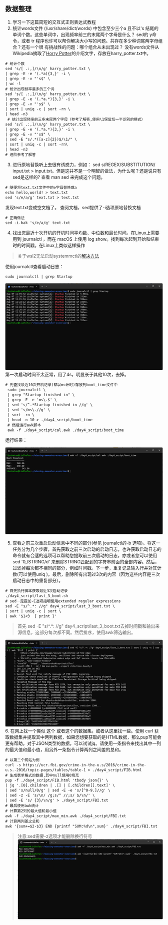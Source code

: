 ## 数据整理
1. 学习一下这篇简短的交互式正则表达式教程
2. 统计words文件 (/usr/share/dict/words) 中包含至少三个a 且不以's 结尾的单词个数。这些单词中，出现频率前三的末尾两个字母是什么？ sed的 y命令，或者 tr 程序也许可以帮你解决大小写的问题。共存在多少种词尾两字母组合？还有一个很 有挑战性的问题：哪个组合从未出现过？
没有words文件从Wikipedia摘取了[Horry Potter](https://en.wikipedia.org/wiki/Harry_Potter)的介绍文字，存放在harry_potter.txt中。
```
# 统计个数
sed 's/[ .:,]/\n/g' harry_potter.txt \
| grep -E -e '(.*a){3,}' -i \
| grep -E -v "'s$" \
| wc -l
# 统计出现频率最多的三个词
sed 's/[ .:,]/\n/g' harry_potter.txt \
| grep -E -e '(.*a.*){3,}' -i \
| grep -E -v "'s$" \
| sort | uniq -c | sort -rn \
| head -n3
 # 统计出现频率前三多末尾两个字母（参考了解答,使用\1保留后一半识别的模式）
sed 's/[ .:,]/\n/g' harry_potter.txt \
| grep -E -e '(.*a.*){3,}' -i \
| grep -E -v "'s$" \
| sed -E "s/.*([a-z]{2})$/\1/" \
| sort | uniq -c | sort -rn\
| head -n3
# 进阶参考了解答
```
3. 进行原地替换听上去很有诱惑力，例如： sed s/REGEX/SUBSTITUTION/ input.txt > input.txt。但是这并不是一个明智的做法，为什么呢？还是说只有 sed是这样的? 查看 man sed 来完成这个问题。
```
# 随便将text.txt文件中的e字母替换成a
echo hello,world! > text.txt
sed 's/e/a/g' text.txt > text.txt
```
发现text.txt变成空文档了。
查阅文档，sed提供了-i选项原地替换文档
```
# 正确做法
sed -i.bak 's/e/a/g' text.txt
```
4. 找出您最近十次开机的开机时间平均数、中位数和最长时间。在Linux上需要用到 journalctl ，而在 macOS 上使用 log show。找到每次起到开始和结束时的时间戳。在Linux上类似这样操作
> 关于wsl2无法启动systemmctl的[解决方法](https://www.zhihu.com/question/535145130)

使用journalctl查看启动日志：
```
sudo journalctl | grep Startup
```
![运行结果](./imgs/4-4-1.png)
第一次启动时间不太正常，用了4s，明显长于其他10次，去掉。

```
# 先查找最近10次开机记录(都以ms计时)存放到boot_time文件中
 sudo journalctl \
 | grep "Startup finished in" \
 | grep -E -e 'ms\.$' \
 | sed 's/^.*Startup finished in //g' \
 | sed 's/ms\.//g' \
 | sort -rn \
 | head -n 10 > ./day4_script/boot_time
 # 然后运行awk脚本
 awk -f ./day4_script/cal.awk ./day4_script/boot_time
```
运行结果：

![运行结果](./imgs/4-4-2.png)

5. 查看之前三次重启启动信息中不同的部分(参见 journalctl的-b 选项)。将这一任务分为几个步骤，首先获取之前三次启动的启动日志，也许获取启动日志的命令就有合适的选项可以帮助您提取前三次启动的日志，亦或者您可以使用sed '0,/STRING/d' 来删除STRING匹配到的字符串前面的全部内容。然后，过滤掉每次都不相同的部分，例如时间戳。下一步，重复记录输入行并对其计数(可以使用uniq )。最后，删除所有出现过3次的内容（因为这些内容是三次启动日志中的重复部分）。
```
# 首先执行脚本获取最近3次启动记录
./day4_script/last_3_boot.sh
# sed一定要加-E选项指明使用extended regular expressions
sed -E "s/^.*: //g" day4_script/last_3_boot.txt \
| sort | uniq -c | sort \
| awk '$1<3  { print }'
```
>首先 sed -E "s/^.*: //g" day4_script/last_3_boot.txt去掉时间戳和输出来源信息，这部分每次都不同。然后排序，使用awk筛选输出。

![运行结果](./imgs/4-5-1.png)
6. 在网上找一个类似 这个 或者这个的数据集。或者从这里找一些。使用 curl 获取数据集并提取其中两列数据，如果您想要获取的是HTML数据，那么pup可能会更有帮助。对于JSON类型的数据，可以试试jq。请使用一条指令来找出其中一列的最大值和最小值，用另外一条指令计算两列之间差的总和。
```
# 以第二个网站为例
curl -s https://ucr.fbi.gov/crime-in-the-u.s/2016/crime-in-the-u.s.-2016/topic-pages/tables/table-1 > ./day4_script/FIB.html
# 生成表单格式的数据,其中null使用0填充
pup -f ./day4_script/FIB.html 'tbody json{}' \
| jq '.[0].children | .[] | [.children[].text]' \
| sed 's/null/0/g' | sed -E -e 's/[^0-9.]//g' \
| sed -z -E 's/\n/ /g;s/^ //;s/ $/\n/' \
| sed -E 's/ {3}/\n/g' > ./day4_script/FBI.txt
# 最后使用awk统计
# 计算第2列的最大值和最小值
awk -f ./day4_script/max_min.awk ./day4_script/FBI.txt
# 计算两列差之总和
awk '{sum+=$2-$3} END {printf "SUM:%d\n",sum}' ./day4_script/FBI.txt
```
>注意:sed需要-z选项才能删除换行符号
![运行结果](./imgs/4-5-2.png)
